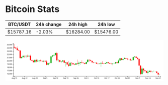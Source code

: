 # Bitcoin Stats

BTC/USDT|24h change|24h high|24h low|
|---|---|---|---|
|$15787.16|-2.03%|$16284.00|$15476.00|

<img src="./chart.svg">
